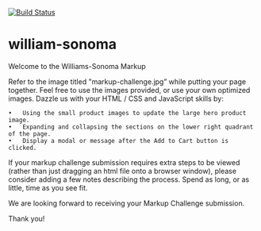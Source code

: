 [![Build Status](https://travis-ci.com/thilinatnt/william-sonoma.svg)](https://travis-ci.com/thilinatnt/william-sonoma)

# william-sonoma
Welcome to the Williams-Sonoma Markup 

Refer to the image titled "markup-challenge.jpg” while putting your page together. Feel free to use the images provided, or use your own optimized images. Dazzle us with your HTML / CSS and JavaScript skills by:

	•	Using the small product images to update the large hero product image.
	•	Expanding and collapsing the sections on the lower right quadrant of the page.
	•	Display a modal or message after the Add to Cart button is clicked.

If your markup challenge submission requires extra steps to be viewed (rather than just dragging an html file onto a browser window), please consider adding a few notes describing the process. Spend as long, or as little, time as you see fit.

We are looking forward to receiving your Markup Challenge submission.

Thank you!

